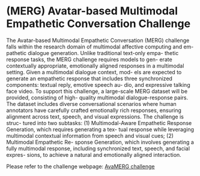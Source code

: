 # (MERG) Avatar-based Multimodal Empathetic Conversation Challenge

The Avatar-based Multimodal Empathetic Conversation (MERG) challenge falls within the research domain of multimodal affective computing and em- pathetic dialogue generation. Unlike traditional text-only empa- thetic response tasks, the MERG challenge requires models to gen- erate contextually appropriate, emotionally aligned responses in a multimodal setting. Given a multimodal dialogue context, mod- els are expected to generate an empathetic response that includes three synchronized components: textual reply, emotive speech au- dio, and expressive talking face video. To support this challenge, a large-scale MERG dataset will be provided, consisting of high- quality multimodal dialogue-response pairs. The dataset includes diverse conversational scenarios where human annotators have carefully crafted emotionally rich responses, ensuring alignment across text, speech, and visual expressions. The challenge is struc- tured into two subtasks: (1) Multimodal-Aware Empathetic Response Generation, which requires generating a tex- tual response while leveraging multimodal contextual information from speech and visual cues; (2) Multimodal Empathetic Re- sponse Generation, which involves generating a fully multimodal response, including synchronized text, speech, and facial expres- sions, to achieve a natural and emotionally aligned interaction.
                        
Please refer to the challenge webpage: [AvaMERG challenge](https://avamerg.github.io/MM25-challenge)
